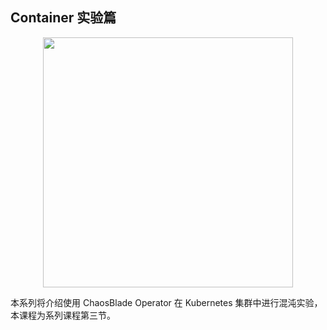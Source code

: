 ## Container 实验篇

<center>
    <img src="https://tvax3.sinaimg.cn/large/ad5fbf65gy1gfh7pe8dxnj21d407mgly.jpg" style="width: 400px;">
</center>

本系列将介绍使用 ChaosBlade Operator 在 Kubernetes 集群中进行混沌实验，本课程为系列课程第三节。
